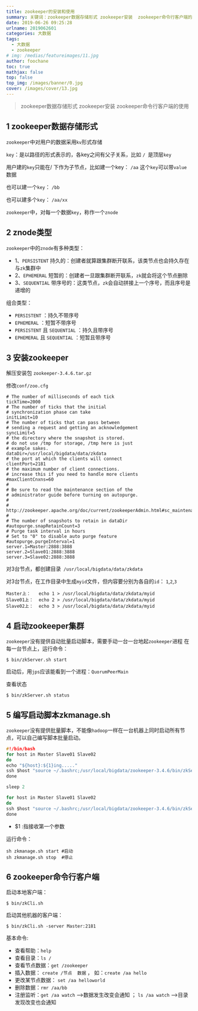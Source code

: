 ```yaml
---
title: zookeeper的安装和使用
summary: 关键词：zookeeper数据存储形式 zookeeper安装  zookeeper命令行客户端的使用
date: 2019-06-26 09:25:28
urlname: 2019062601
categories: 大数据
tags:
  - 大数据
  - zookeeper
# img: /medias/featureimages/11.jpg
author: foochane
toc: true
mathjax: false
top: false
top_img: /images/banner/0.jpg
cover: /images/cover/13.jpg
---
```



<!-- 
文章作者：[foochane](https://foochane.cn/) 
</br>
原文链接：[https://foochane.cn/article/2019062601.html](https://foochane.cn/article/2019062601.html)  
-->

>zookeeper数据存储形式 zookeeper安装  zookeeper命令行客户端的使用


## 1 zookeeper数据存储形式

`zookeeper`中对用户的数据采用`kv`形式存储

`key`：是以路径的形式表示的，各key之间有父子关系，比如 `/ `是顶层`key`

用户建的`key`只能在/ 下作为子节点，比如建一个key： `/aa`  这个`key`可以带`value`数据

也可以建一个`key`：   `/bb`

也可以建多个`key`： `/aa/xx `

`zookeeper`中，对每一个数据`key`，称作一个`znode`

 

## 2 znode类型
`zookeeper`中的`znode`有多种类型：

- 1、`PERSISTENT`  持久的：创建者就算跟集群断开联系，该类节点也会持久存在与`zk`集群中
- 2、`EPHEMERAL`  短暂的：创建者一旦跟集群断开联系，`zk`就会将这个节点删除
- 3、`SEQUENTIAL`  带序号的：这类节点，`zk`会自动拼接上一个序号，而且序号是递增的

组合类型：
- `PERSISTENT`  ：持久不带序号
- `EPHEMERAL`  ：短暂不带序号 
- `PERSISTENT`  且 `SEQUENTIAL`   ：持久且带序号
- `EPHEMERAL`  且 `SEQUENTIAL`  ：短暂且带序号


## 3 安装zookeeper
解压安装包 `zookeeper-3.4.6.tar.gz`

修改`conf/zoo.cfg`

```
# The number of milliseconds of each tick
tickTime=2000
# The number of ticks that the initial 
# synchronization phase can take
initLimit=10
# The number of ticks that can pass between 
# sending a request and getting an acknowledgement
syncLimit=5
# the directory where the snapshot is stored.
# do not use /tmp for storage, /tmp here is just 
# example sakes.
dataDir=/usr/local/bigdata/data/zkdata
# the port at which the clients will connect
clientPort=2181
# the maximum number of client connections.
# increase this if you need to handle more clients
#maxClientCnxns=60
#
# Be sure to read the maintenance section of the 
# administrator guide before turning on autopurge.
#
# http://zookeeper.apache.org/doc/current/zookeeperAdmin.html#sc_maintenance
#
# The number of snapshots to retain in dataDir
#autopurge.snapRetainCount=3
# Purge task interval in hours
# Set to "0" to disable auto purge feature
#autopurge.purgeInterval=1
server.1=Master:2888:3888
server.2=Slave01:2888:3888
server.3=Slave02:2888:3888
```

对3台节点，都创建目录` /usr/local/bigdata/data/zkdata`

对3台节点，在工作目录中生成`myid`文件，但内容要分别为各自的`id`： `1`,`2`,`3`
```shell
Master上：   echo 1 > /usr/local/bigdata/data/zkdata/myid
Slave01上：  echo 2 > /usr/local/bigdata/data/zkdata/myid
Slave02上：  echo 3 > /usr/local/bigdata/data/zkdata/myid
```



## 4 启动zookeeper集群
`zookeeper`没有提供自动批量启动脚本，需要手动一台一台地起`zookeeper`进程
在每一台节点上，运行命令：
 
```shell
$ bin/zkServer.sh start

```

启动后，用`jps`应该能看到一个进程：`QuorumPeerMain`

查看状态
```shell
$ bin/zkServer.sh status

```

## 5 编写启动脚本zkmanage.sh

`zookeeper`没有提供批量脚本，不能像`hadoop`一样在一台机器上同时启动所有节点，可以自己编写脚本批量启动。

```c
#!/bin/bash
for host in Master Slave01 Slave02
do
echo "${host}:${1}ing....."
ssh $host "source ~/.bashrc;/usr/local/bigdata/zookeeper-3.4.6/bin/zkServer.sh $1"
done

sleep 2

for host in Master Slave01 Slave02
do
ssh $host "source ~/.bashrc;/usr/local/bigdata/zookeeper-3.4.6/bin/zkServer.sh status"
done

```

- $1 :指接收第一个参数

运行命令：

```shell
sh zkmanage.sh start #启动
sh zkmanage.sh stop  #停止

```

## 6 zookeeper命令行客户端

启动本地客户端：
```shell
$ bin/zkCli.sh

```
启动其他机器的客户端：
```shell
$ bin/zkCli.sh -server Master:2181

```

基本命令:

- 查看帮助：`help`
- 查看目录：`ls /`
- 查看节点数据：`get /zookeeper`
- 插入数据： `create /节点  数据` ， 如：`create /aa hello`
- 更改某节点数据： `set /aa helloworld`
- 删除数据：`rmr /aa/bb`
- 注册监听：`get /aa watch` -->数据发生改变会通知 ； `ls /aa watch` -->目录发现改变也会通知




